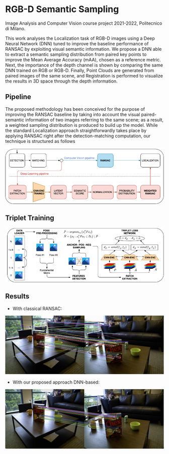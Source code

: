 # RGB-D Semantic Sampling
Image Analysis and Computer Vision course project 2021-2022, Politecnico di Milano.

This work analyses the Localization task of RGB-D images using a Deep Neural Network (DNN) tuned to improve the baseline performance of RANSAC by exploiting visual semantic information. We propose a DNN able to extract a semantic sampling distribution from paired key points to improve the Mean Average Accuracy (mAA), chosen as a reference metric. Next, the importance of the depth channel is shown by comparing the same DNN trained on RGB or RGB-D. Finally, Point Clouds are generated from paired images of the same scene, and Registration is performed to visualize the results in 3D space through the depth information.

## Pipeline

The proposed methodology has been conceived for the purpose of improving the RANSAC baseline by taking into account the visual paired-semantic information of two images referring to the same scene; as a result, a weighted sampling distribution is produced to build up the model.
While the standard Localization approach straightforwardly takes place by applying RANSAC right after the detection-matching computation, our technique is structured as follows

![](Images/pipelines.png)

## Triplet Training

![](Images/dnn_triplet_training.png)

## Results
- With classical RANSAC:

![](Images/normal.png)

- With our proposed approach DNN-based: 

![](Images/dnn.png)
